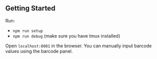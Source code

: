 ## Getting Started

Run:

- `npm run setup`
- `npm run debug` (make sure you have tmux installed)

Open `localhost:8081` in the browser.
You can manually input barcode values using the barcode panel.
